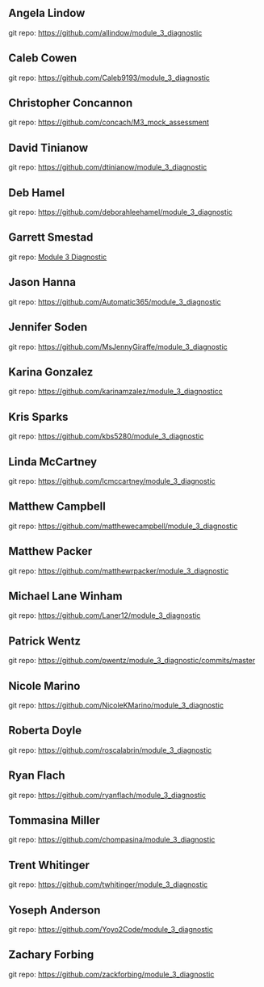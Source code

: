 ## Angela Lindow
git repo: https://github.com/allindow/module_3_diagnostic

## Caleb Cowen
git repo: https://github.com/Caleb9193/module_3_diagnostic

## Christopher Concannon
git repo: https://github.com/concach/M3_mock_assessment

## David Tinianow
git repo: https://github.com/dtinianow/module_3_diagnostic

## Deb Hamel
git repo: https://github.com/deborahleehamel/module_3_diagnostic

## Garrett Smestad
git repo: [Module 3 Diagnostic](https://github.com/GSmes/module_3_diagnostic)

## Jason Hanna
git repo: https://github.com/Automatic365/module_3_diagnostic

## Jennifer Soden
git repo: https://github.com/MsJennyGiraffe/module_3_diagnostic

## Karina Gonzalez
git repo: https://github.com/karinamzalez/module_3_diagnosticc

## Kris Sparks
git repo: https://github.com/kbs5280/module_3_diagnostic

## Linda McCartney
git repo: https://github.com/lcmccartney/module_3_diagnostic

## Matthew Campbell
git repo: https://github.com/matthewecampbell/module_3_diagnostic

## Matthew Packer
git repo: https://github.com/matthewrpacker/module_3_diagnostic

## Michael Lane Winham
git repo: https://github.com/Laner12/module_3_diagnostic

## Patrick Wentz
git repo: https://github.com/pwentz/module_3_diagnostic/commits/master

## Nicole Marino
git repo: https://github.com/NicoleKMarino/module_3_diagnostic

## Roberta Doyle
git repo: https://github.com/roscalabrin/module_3_diagnostic

## Ryan Flach
git repo: https://github.com/ryanflach/module_3_diagnostic

## Tommasina Miller
git repo: https://github.com/chompasina/module_3_diagnostic

## Trent Whitinger
git repo: https://github.com/twhitinger/module_3_diagnostic

## Yoseph Anderson
git repo: https://github.com/Yoyo2Code/module_3_diagnostic

## Zachary Forbing
git repo: https://github.com/zackforbing/module_3_diagnostic

